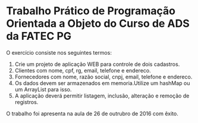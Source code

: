 # Trabalho Prático de Programação Orientada a Objeto do Curso de ADS da FATEC PG

O exercício consiste nos seguintes termos:

1. Crie um projeto de aplicação WEB para controle de dois cadastros.
2. Clientes com nome, cpf, rg, email, telefone e endereco.
3. Fornecedores com nome, razão social, cnpj, email, telefone e endereco.
4. Os dados devem ser armazenados em memoria.Utilize um hashMap ou um ArrayList para isso.
5. A aplicação deverá permitir listagem, inclusão, alteração e remoção de registros.

O trabalho foi apresenta na aula de 26 de outrubro de 2016 com êxito.
